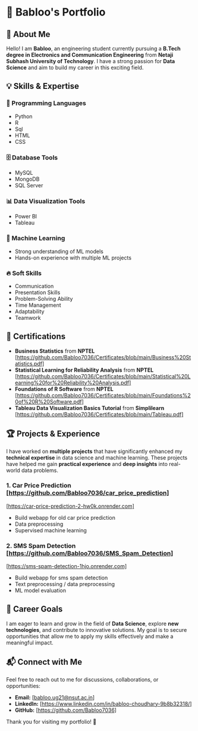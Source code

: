 # 📌 Babloo's Portfolio

## 👋 About Me
Hello! I am **Babloo**, an engineering student currently pursuing a **B.Tech degree in Electronics and Communication Engineering** from **Netaji Subhash University of Technology**. I have a strong passion for **Data Science** and aim to build my career in this exciting field.

## 💡 Skills & Expertise

### 🚀 Programming Languages
- Python
- R
- Sql
- HTML
- CSS

### 🗄️ Database Tools
- MySQL
- MongoDB
- SQL Server

### 📊 Data Visualization Tools
- Power BI
- Tableau

### 🤖 Machine Learning
- Strong understanding of ML models
- Hands-on experience with multiple ML projects

### 🔥 Soft Skills
- Communication
- Presentation Skills
- Problem-Solving Ability
- Time Management
- Adaptability
- Teamwork

## 📜 Certifications

- **Business Statistics** from **NPTEL** [https://github.com/Babloo7036/Certificates/blob/main/Business%20Statistics.pdf]
- **Statistical Learning for Reliability Analysis** from **NPTEL** [https://github.com/Babloo7036/Certificates/blob/main/Statistical%20Learning%20for%20Reliability%20Analysis.pdf]
- **Foundations of R Software** from **NPTEL** [https://github.com/Babloo7036/Certificates/blob/main/Foundations%20of%20R%20Software.pdf]
- **Tableau Data Visualization Basics Tutorial** from **Simplilearn** [https://github.com/Babloo7036/Certificates/blob/main/Tableau.pdf]

## 🏆 Projects & Experience
I have worked on **multiple projects** that have significantly enhanced my **technical expertise** in data science and machine learning. These projects have helped me gain **practical experience** and **deep insights** into real-world data problems.

### **1. Car Price Prediction** [https://github.com/Babloo7036/car_price_prediction]
[https://car-price-prediction-2-hw0k.onrender.com]
- Build webapp for old car price prediction
- Data preprocessing
- Supervised machine learning

### **2. SMS Spam Detection** [https://github.com/Babloo7036/SMS_Spam_Detection]
[https://sms-spam-detection-1hjo.onrender.com]
  - Build webapp for sms spam detection
  - Text preprocessing / data preprocessing
  - ML model evaluation

## 🎯 Career Goals
I am eager to learn and grow in the field of **Data Science**, explore **new technologies**, and contribute to innovative solutions. My goal is to secure opportunities that allow me to apply my skills effectively and make a meaningful impact.

## 📬 Connect with Me
Feel free to reach out to me for discussions, collaborations, or opportunities:
- **Email:** [babloo.ug21@nsut.ac.in]
- **LinkedIn:** [https://www.linkedin.com/in/babloo-choudhary-9b8b32318/]
- **GitHub:** [https://github.com/Babloo7036]

Thank you for visiting my portfolio! 🚀

